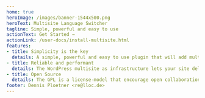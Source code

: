 ```yaml
---
home: true
heroImage: /images/banner-1544x500.png
heroText: Multisite Language Switcher
tagline: Simple, powerful and easy to use
actionText: Get Started →
actionLink: /user-docs/install-multisite.html
features:
- title: Simplicity is the key
  details: A simple, powerful and easy to use plugin that will add multilingual support to a WordPress multisite installation.
- title: Reliable and performant
  details: The WordPress multisite as infrastructure lets your site deliver fast without any lock-in effect.
- title: Open Source
  details: The GPL is a license-model that encourage open collaboration. Contributions are welcome!
footer: Dennis Ploetner <re@lloc.de>
---
```

